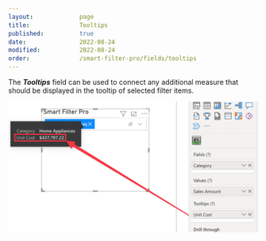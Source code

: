 ```yaml
---
layout:             page
title:              Tooltips
published:          true
date:               2022-08-24
modified:           2022-08-24
order:              /smart-filter-pro/fields/tooltips
---
```

The ***Tooltips*** field can be used to connect any additional measure that should be displayed in the tooltip of selected filter items.

<img src="images/fields-tooltips.png" width="600">